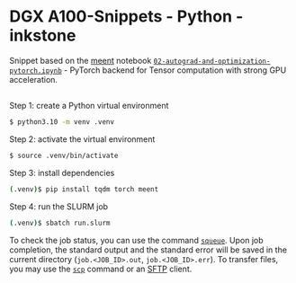 # DGX A100-Snippets - Python - inkstone

Snippet based on the [meent](https://github.com/kc-ml2/meent/) notebook [`02-autograd-and-optimization-pytorch.ipynb`](https://github.com/kc-ml2/meent/blob/main/tutorials/02-autograd-and-optimization-pytorch.ipynb) - PyTorch backend for Tensor computation with strong GPU acceleration.

## 

Step 1: create a Python virtual environment

```bash
$ python3.10 -m venv .venv
```

Step 2: activate the virtual environment

```bash
$ source .venv/bin/activate
```

Step 3: install dependencies

```bash
(.venv)$ pip install tqdm torch meent
```

Step 4: run the SLURM job

```bash
(.venv)$ sbatch run.slurm
```

To check the job status, you can use the command [`squeue`](https://slurm.schedmd.com/squeue.html). 
Upon job completion, the standard output and the standard error will be saved in the current directory (`job.<JOB_ID>.out`, `job.<JOB_ID>.err`).
To transfer files, you may use the [`scp`](https://man7.org/linux/man-pages/man1/scp.1.html) command or an [SFTP](https://en.wikipedia.org/wiki/SSH_File_Transfer_Protocol) client.
